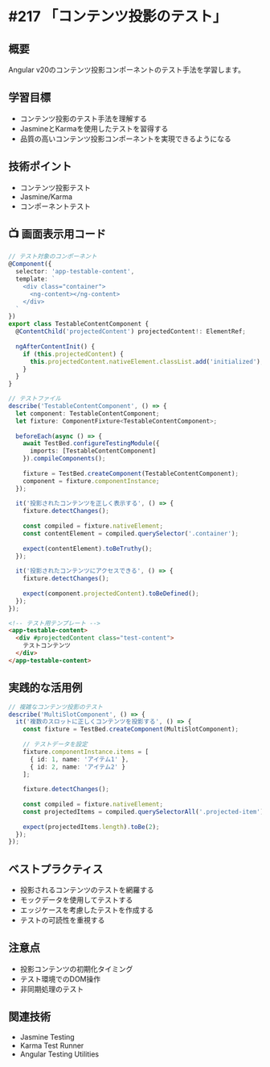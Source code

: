 # #217 「コンテンツ投影のテスト」

## 概要
Angular v20のコンテンツ投影コンポーネントのテスト手法を学習します。

## 学習目標
- コンテンツ投影のテスト手法を理解する
- JasmineとKarmaを使用したテストを習得する
- 品質の高いコンテンツ投影コンポーネントを実現できるようになる

## 技術ポイント
- コンテンツ投影テスト
- Jasmine/Karma
- コンポーネントテスト

## 📺 画面表示用コード

```typescript
// テスト対象のコンポーネント
@Component({
  selector: 'app-testable-content',
  template: `
    <div class="container">
      <ng-content></ng-content>
    </div>
  `
})
export class TestableContentComponent {
  @ContentChild('projectedContent') projectedContent!: ElementRef;
  
  ngAfterContentInit() {
    if (this.projectedContent) {
      this.projectedContent.nativeElement.classList.add('initialized');
    }
  }
}
```

```typescript
// テストファイル
describe('TestableContentComponent', () => {
  let component: TestableContentComponent;
  let fixture: ComponentFixture<TestableContentComponent>;
  
  beforeEach(async () => {
    await TestBed.configureTestingModule({
      imports: [TestableContentComponent]
    }).compileComponents();
    
    fixture = TestBed.createComponent(TestableContentComponent);
    component = fixture.componentInstance;
  });
  
  it('投影されたコンテンツを正しく表示する', () => {
    fixture.detectChanges();
    
    const compiled = fixture.nativeElement;
    const contentElement = compiled.querySelector('.container');
    
    expect(contentElement).toBeTruthy();
  });
  
  it('投影されたコンテンツにアクセスできる', () => {
    fixture.detectChanges();
    
    expect(component.projectedContent).toBeDefined();
  });
});
```

```html
<!-- テスト用テンプレート -->
<app-testable-content>
  <div #projectedContent class="test-content">
    テストコンテンツ
  </div>
</app-testable-content>
```

## 実践的な活用例

```typescript
// 複雑なコンテンツ投影のテスト
describe('MultiSlotComponent', () => {
  it('複数のスロットに正しくコンテンツを投影する', () => {
    const fixture = TestBed.createComponent(MultiSlotComponent);
    
    // テストデータを設定
    fixture.componentInstance.items = [
      { id: 1, name: 'アイテム1' },
      { id: 2, name: 'アイテム2' }
    ];
    
    fixture.detectChanges();
    
    const compiled = fixture.nativeElement;
    const projectedItems = compiled.querySelectorAll('.projected-item');
    
    expect(projectedItems.length).toBe(2);
  });
});
```

## ベストプラクティス
- 投影されるコンテンツのテストを網羅する
- モックデータを使用してテストする
- エッジケースを考慮したテストを作成する
- テストの可読性を重視する

## 注意点
- 投影コンテンツの初期化タイミング
- テスト環境でのDOM操作
- 非同期処理のテスト

## 関連技術
- Jasmine Testing
- Karma Test Runner
- Angular Testing Utilities
